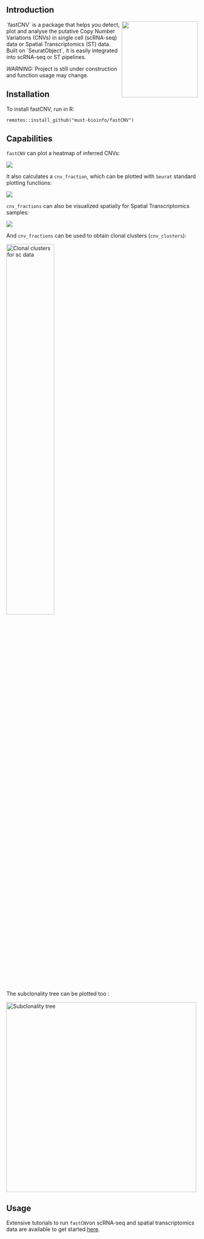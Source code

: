 ## Introduction
<img src = "https://must-bioinfo.github.io/fastCNV/articles/logo.png" align = "right" width = "200">
`fastCNV` is a package that helps you detect, plot and analyse the putative Copy Number Variations (CNVs) in single cell (scRNA-seq) data or Spatial Transcriptomics (ST) data. Built on `SeuratObject`, it is easily integrated into scRNA-seq or ST pipelines. 

*WARNING:* Project is still under construction and function usage may change.

## Installation

To install fastCNV, run in R:

```         
remotes::install_github("must-bioinfo/fastCNV")
```

## Capabilities

`fastCNV` can plot a heatmap of inferred CNVs: 

![](https://must-bioinfo.github.io/fastCNV/articles/fastCNV_sc_files/figure-html/heatmap_sc.png)

It also calculates a `cnv_fraction`, which can be plotted with `Seurat` standard plotting functions:

![](https://must-bioinfo.github.io/fastCNV/articles/fastCNV_sc_files/figure-html/plot_cnv_umap-1.png)

`cnv_fractions` can also be visualized spatially for Spatial Transcriptomics samples:

![](https://must-bioinfo.github.io/fastCNV/articles/fastCNV_ST_files/figure-html/plot_cnv_fraction-1.png )

And `cnv_fractions` can be used to obtain clonal clusters (`cnv_clusters`):

<img src="https://must-bioinfo.github.io/fastCNV/articles/fastCNV_sc_files/figure-html/plot_cnv_clusters-1.png" alt="Clonal clusters for sc data" width="50%">

The subclonality tree can be plotted too : 

<img src="https://must-bioinfo.github.io/fastCNV/articles/fastCNV_sc_files/figure-html/tree_cnv-1.png" alt="Subclonality tree" width="500">


## Usage

Extensive tutorials to run `fastCNV`on scRNA-seq and spatial transcriptomics data are available to get started [here](https://must-bioinfo.github.io/fastCNV/articles/index.html).
